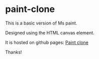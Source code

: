 # paint-clone

This is a basic version of Ms paint. 

Designed using the HTML canvas element.

It is hosted on github pages: [Paint clone](https://erehmaryann.github.io/paint-clone/)

Thanks!

